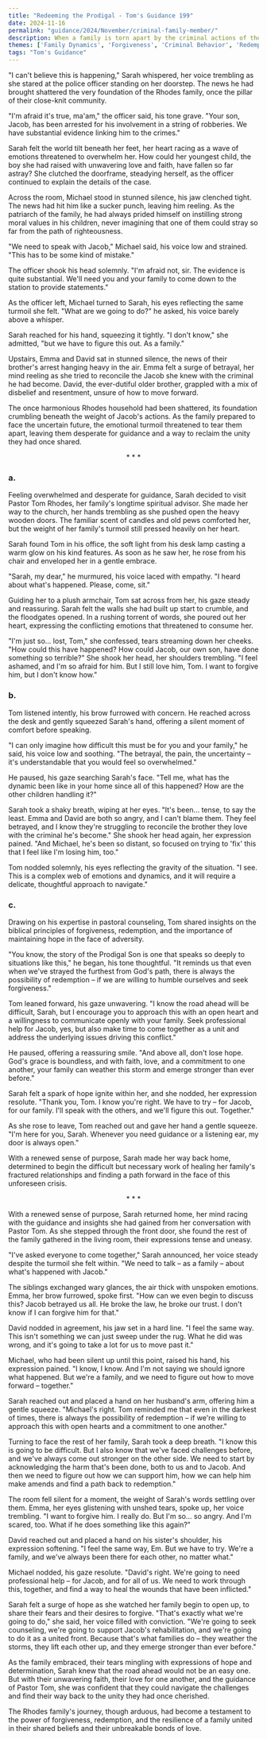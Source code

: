 ```yaml
---
title: "Redeeming the Prodigal - Tom's Guidance 199"
date: 2024-11-16
permalink: "guidance/2024/November/criminal-family-member/"
description: When a family is torn apart by the criminal actions of their youngest son, they turn to Pastor Tom Rhodes for guidance on how to navigate the emotional turmoil, find forgiveness, and work towards restoration.
themes: ['Family Dynamics', 'Forgiveness', 'Criminal Behavior', 'Redemption', 'Pastoral Guidance']
tags: "Tom's Guidance"
---
```

"I can't believe this is happening," Sarah whispered, her voice trembling as she stared at the police officer standing on her doorstep. The news he had brought shattered the very foundation of the Rhodes family, once the pillar of their close-knit community.

"I'm afraid it's true, ma'am," the officer said, his tone grave. "Your son, Jacob, has been arrested for his involvement in a string of robberies. We have substantial evidence linking him to the crimes."

Sarah felt the world tilt beneath her feet, her heart racing as a wave of emotions threatened to overwhelm her. How could her youngest child, the boy she had raised with unwavering love and faith, have fallen so far astray? She clutched the doorframe, steadying herself, as the officer continued to explain the details of the case.

Across the room, Michael stood in stunned silence, his jaw clenched tight. The news had hit him like a sucker punch, leaving him reeling. As the patriarch of the family, he had always prided himself on instilling strong moral values in his children, never imagining that one of them could stray so far from the path of righteousness.

"We need to speak with Jacob," Michael said, his voice low and strained. "This has to be some kind of mistake."

The officer shook his head solemnly. "I'm afraid not, sir. The evidence is quite substantial. We'll need you and your family to come down to the station to provide statements."

As the officer left, Michael turned to Sarah, his eyes reflecting the same turmoil she felt. "What are we going to do?" he asked, his voice barely above a whisper.

Sarah reached for his hand, squeezing it tightly. "I don't know," she admitted, "but we have to figure this out. As a family."

Upstairs, Emma and David sat in stunned silence, the news of their brother's arrest hanging heavy in the air. Emma felt a surge of betrayal, her mind reeling as she tried to reconcile the Jacob she knew with the criminal he had become. David, the ever-dutiful older brother, grappled with a mix of disbelief and resentment, unsure of how to move forward.

The once harmonious Rhodes household had been shattered, its foundation crumbling beneath the weight of Jacob's actions. As the family prepared to face the uncertain future, the emotional turmoil threatened to tear them apart, leaving them desperate for guidance and a way to reclaim the unity they had once shared.

<center>* * *</center>

### a.

Feeling overwhelmed and desperate for guidance, Sarah decided to visit Pastor Tom Rhodes, her family's longtime spiritual advisor. She made her way to the church, her hands trembling as she pushed open the heavy wooden doors. The familiar scent of candles and old pews comforted her, but the weight of her family's turmoil still pressed heavily on her heart.

Sarah found Tom in his office, the soft light from his desk lamp casting a warm glow on his kind features. As soon as he saw her, he rose from his chair and enveloped her in a gentle embrace.

"Sarah, my dear," he murmured, his voice laced with empathy. "I heard about what's happened. Please, come, sit."

Guiding her to a plush armchair, Tom sat across from her, his gaze steady and reassuring. Sarah felt the walls she had built up start to crumble, and the floodgates opened. In a rushing torrent of words, she poured out her heart, expressing the conflicting emotions that threatened to consume her.

"I'm just so... lost, Tom," she confessed, tears streaming down her cheeks. "How could this have happened? How could Jacob, our own son, have done something so terrible?" She shook her head, her shoulders trembling. "I feel ashamed, and I'm so afraid for him. But I still love him, Tom. I want to forgive him, but I don't know how."

### b.

Tom listened intently, his brow furrowed with concern. He reached across the desk and gently squeezed Sarah's hand, offering a silent moment of comfort before speaking.

"I can only imagine how difficult this must be for you and your family," he said, his voice low and soothing. "The betrayal, the pain, the uncertainty – it's understandable that you would feel so overwhelmed."

He paused, his gaze searching Sarah's face. "Tell me, what has the dynamic been like in your home since all of this happened? How are the other children handling it?"

Sarah took a shaky breath, wiping at her eyes. "It's been... tense, to say the least. Emma and David are both so angry, and I can't blame them. They feel betrayed, and I know they're struggling to reconcile the brother they love with the criminal he's become." She shook her head again, her expression pained. "And Michael, he's been so distant, so focused on trying to 'fix' this that I feel like I'm losing him, too."

Tom nodded solemnly, his eyes reflecting the gravity of the situation. "I see. This is a complex web of emotions and dynamics, and it will require a delicate, thoughtful approach to navigate."

### c.

Drawing on his expertise in pastoral counseling, Tom shared insights on the biblical principles of forgiveness, redemption, and the importance of maintaining hope in the face of adversity.

"You know, the story of the Prodigal Son is one that speaks so deeply to situations like this," he began, his tone thoughtful. "It reminds us that even when we've strayed the furthest from God's path, there is always the possibility of redemption – if we are willing to humble ourselves and seek forgiveness."

Tom leaned forward, his gaze unwavering. "I know the road ahead will be difficult, Sarah, but I encourage you to approach this with an open heart and a willingness to communicate openly with your family. Seek professional help for Jacob, yes, but also make time to come together as a unit and address the underlying issues driving this conflict."

He paused, offering a reassuring smile. "And above all, don't lose hope. God's grace is boundless, and with faith, love, and a commitment to one another, your family can weather this storm and emerge stronger than ever before."

Sarah felt a spark of hope ignite within her, and she nodded, her expression resolute. "Thank you, Tom. I know you're right. We have to try – for Jacob, for our family. I'll speak with the others, and we'll figure this out. Together."

As she rose to leave, Tom reached out and gave her hand a gentle squeeze. "I'm here for you, Sarah. Whenever you need guidance or a listening ear, my door is always open."

With a renewed sense of purpose, Sarah made her way back home, determined to begin the difficult but necessary work of healing her family's fractured relationships and finding a path forward in the face of this unforeseen crisis.

<center>* * *</center>

With a renewed sense of purpose, Sarah returned home, her mind racing with the guidance and insights she had gained from her conversation with Pastor Tom. As she stepped through the front door, she found the rest of the family gathered in the living room, their expressions tense and uneasy.

"I've asked everyone to come together," Sarah announced, her voice steady despite the turmoil she felt within. "We need to talk – as a family – about what's happened with Jacob."

The siblings exchanged wary glances, the air thick with unspoken emotions. Emma, her brow furrowed, spoke first. "How can we even begin to discuss this? Jacob betrayed us all. He broke the law, he broke our trust. I don't know if I can forgive him for that."

David nodded in agreement, his jaw set in a hard line. "I feel the same way. This isn't something we can just sweep under the rug. What he did was wrong, and it's going to take a lot for us to move past it."

Michael, who had been silent up until this point, raised his hand, his expression pained. "I know, I know. And I'm not saying we should ignore what happened. But we're a family, and we need to figure out how to move forward – together."

Sarah reached out and placed a hand on her husband's arm, offering him a gentle squeeze. "Michael's right. Tom reminded me that even in the darkest of times, there is always the possibility of redemption – if we're willing to approach this with open hearts and a commitment to one another."

Turning to face the rest of her family, Sarah took a deep breath. "I know this is going to be difficult. But I also know that we've faced challenges before, and we've always come out stronger on the other side. We need to start by acknowledging the harm that's been done, both to us and to Jacob. And then we need to figure out how we can support him, how we can help him make amends and find a path back to redemption."

The room fell silent for a moment, the weight of Sarah's words settling over them. Emma, her eyes glistening with unshed tears, spoke up, her voice trembling. "I want to forgive him. I really do. But I'm so... so angry. And I'm scared, too. What if he does something like this again?"

David reached out and placed a hand on his sister's shoulder, his expression softening. "I feel the same way, Em. But we have to try. We're a family, and we've always been there for each other, no matter what."

Michael nodded, his gaze resolute. "David's right. We're going to need professional help – for Jacob, and for all of us. We need to work through this, together, and find a way to heal the wounds that have been inflicted."

Sarah felt a surge of hope as she watched her family begin to open up, to share their fears and their desires to forgive. "That's exactly what we're going to do," she said, her voice filled with conviction. "We're going to seek counseling, we're going to support Jacob's rehabilitation, and we're going to do it as a united front. Because that's what families do – they weather the storms, they lift each other up, and they emerge stronger than ever before."

As the family embraced, their tears mingling with expressions of hope and determination, Sarah knew that the road ahead would not be an easy one. But with their unwavering faith, their love for one another, and the guidance of Pastor Tom, she was confident that they could navigate the challenges and find their way back to the unity they had once cherished.

The Rhodes family's journey, though arduous, had become a testament to the power of forgiveness, redemption, and the resilience of a family united in their shared beliefs and their unbreakable bonds of love.

